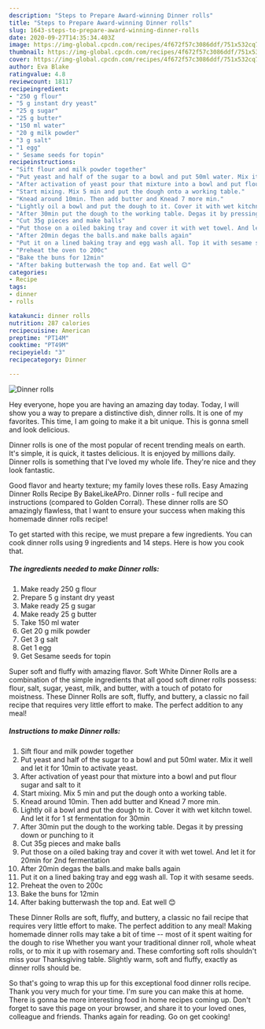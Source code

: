 ```yaml
---
description: "Steps to Prepare Award-winning Dinner rolls"
title: "Steps to Prepare Award-winning Dinner rolls"
slug: 1643-steps-to-prepare-award-winning-dinner-rolls
date: 2020-09-27T14:35:34.403Z
image: https://img-global.cpcdn.com/recipes/4f672f57c3086ddf/751x532cq70/dinner-rolls-recipe-main-photo.jpg
thumbnail: https://img-global.cpcdn.com/recipes/4f672f57c3086ddf/751x532cq70/dinner-rolls-recipe-main-photo.jpg
cover: https://img-global.cpcdn.com/recipes/4f672f57c3086ddf/751x532cq70/dinner-rolls-recipe-main-photo.jpg
author: Eva Blake
ratingvalue: 4.8
reviewcount: 18117
recipeingredient:
- "250 g flour"
- "5 g instant dry yeast"
- "25 g sugar"
- "25 g butter"
- "150 ml water"
- "20 g milk powder"
- "3 g salt"
- "1 egg"
- " Sesame seeds for topin"
recipeinstructions:
- "Sift flour and milk powder together"
- "Put yeast and half of the sugar to a bowl and put 50ml water. Mix it well and let it for 10min to activate yeast."
- "After activation of yeast pour that mixture into a bowl and put flour sugar and salt to it"
- "Start mixing. Mix 5 min and put the dough onto a working table."
- "Knead around 10min. Then add butter and Knead 7 more min."
- "Lightly oil a bowl and put the dough to it. Cover it with wet kitchn towel. And let it for 1 st fermentation for 30min"
- "After 30min put the dough to the working table. Degas it by pressing down or punching to it"
- "Cut 35g pieces and make balls"
- "Put those on a oiled baking tray and cover it with wet towel. And let it for 20min for 2nd fermentation"
- "After 20min degas the balls.and make balls again"
- "Put it on a lined baking tray and egg wash all. Top it with sesame seeds."
- "Preheat the oven to 200c"
- "Bake the buns for 12min"
- "After baking butterwash the top and. Eat well 😊"
categories:
- Recipe
tags:
- dinner
- rolls

katakunci: dinner rolls 
nutrition: 287 calories
recipecuisine: American
preptime: "PT14M"
cooktime: "PT49M"
recipeyield: "3"
recipecategory: Dinner

---
```



![Dinner rolls](https://img-global.cpcdn.com/recipes/4f672f57c3086ddf/751x532cq70/dinner-rolls-recipe-main-photo.jpg)

Hey everyone, hope you are having an amazing day today. Today, I will show you a way to prepare a distinctive dish, dinner rolls. It is one of my favorites. This time, I am going to make it a bit unique. This is gonna smell and look delicious.

Dinner rolls is one of the most popular of recent trending meals on earth. It's simple, it is quick, it tastes delicious. It is enjoyed by millions daily. Dinner rolls is something that I've loved my whole life. They're nice and they look fantastic.

Good flavor and hearty texture; my family loves these rolls. Easy Amazing Dinner Rolls Recipe By BakeLikeAPro. Dinner rolls - full recipe and instructions (compared to Golden Corral). These dinner rolls are SO amazingly flawless, that I want to ensure your success when making this homemade dinner rolls recipe!


To get started with this recipe, we must prepare a few ingredients. You can cook dinner rolls using 9 ingredients and 14 steps. Here is how you cook that.

<!--inarticleads1-->

##### The ingredients needed to make Dinner rolls:

1. Make ready 250 g flour
1. Prepare 5 g instant dry yeast
1. Make ready 25 g sugar
1. Make ready 25 g butter
1. Take 150 ml water
1. Get 20 g milk powder
1. Get 3 g salt
1. Get 1 egg
1. Get  Sesame seeds for topin


Super soft and fluffy with amazing flavor. Soft White Dinner Rolls are a combination of the simple ingredients that all good soft dinner rolls possess: flour, salt, sugar, yeast, milk, and butter, with a touch of potato for moistness. These Dinner Rolls are soft, fluffy, and buttery, a classic no fail recipe that requires very little effort to make. The perfect addition to any meal! 

<!--inarticleads2-->

##### Instructions to make Dinner rolls:

1. Sift flour and milk powder together
1. Put yeast and half of the sugar to a bowl and put 50ml water. Mix it well and let it for 10min to activate yeast.
1. After activation of yeast pour that mixture into a bowl and put flour sugar and salt to it
1. Start mixing. Mix 5 min and put the dough onto a working table.
1. Knead around 10min. Then add butter and Knead 7 more min.
1. Lightly oil a bowl and put the dough to it. Cover it with wet kitchn towel. And let it for 1 st fermentation for 30min
1. After 30min put the dough to the working table. Degas it by pressing down or punching to it
1. Cut 35g pieces and make balls
1. Put those on a oiled baking tray and cover it with wet towel. And let it for 20min for 2nd fermentation
1. After 20min degas the balls.and make balls again
1. Put it on a lined baking tray and egg wash all. Top it with sesame seeds.
1. Preheat the oven to 200c
1. Bake the buns for 12min
1. After baking butterwash the top and. Eat well 😊


These Dinner Rolls are soft, fluffy, and buttery, a classic no fail recipe that requires very little effort to make. The perfect addition to any meal! Making homemade dinner rolls may take a bit of time -- most of it spent waiting for the dough to rise Whether you want your traditional dinner roll, whole wheat rolls, or to mix it up with rosemary and. These comforting soft rolls shouldn&#39;t miss your Thanksgiving table. Slightly warm, soft and fluffy, exactly as dinner rolls should be. 

So that's going to wrap this up for this exceptional food dinner rolls recipe. Thank you very much for your time. I'm sure you can make this at home. There is gonna be more interesting food in home recipes coming up. Don't forget to save this page on your browser, and share it to your loved ones, colleague and friends. Thanks again for reading. Go on get cooking!
